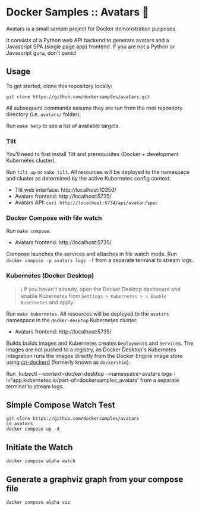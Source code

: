 # Docker Samples :: Avatars 🤪
Avatars is a small sample project for Docker demonstration purposes.

It consists of a Python web API backend to generate avatars and a Javascript SPA (single page app) frontend.
If you are not a Python or Javascript guru, don't panic!

## Usage
To get started, clone this repository locally:
```shell
git clone https://github.com/dockersamples/avatars.git
```
All subsequent commands assume they are run from the root repository directory
(i.e. `avatars/` folder).

Run `make help` to see a list of available targets.

### Tilt
You'll need to first install Tilt and prerequisites (Docker + development Kubernetes cluster).

Run `tilt up` or `make tilt`.
All resources will be deployed to the namespace and cluster as determined by the active Kubernetes config context.

* Tilt web interface: http://localhost:10350/
* Avatars frontend: http://localhost:5735/
* Avatars API: `curl http://localhost:5734/api/avatar/spec`

### Docker Compose with file watch
Run `make compose`.

* Avatars frontend: http://localhost:5735/

Compose launches the services and attaches in file watch mode.
Run `docker compose -p avatars logs -f` from a separate terminal to stream logs. 

### Kubernetes (Docker Desktop)
> ℹ️ If you haven't already, open the Docker Desktop dashboard and enable
> Kubernetes from `Settings > Kubernetes > ☑️ Enable Kubernetes` and apply.

Run `make kubernetes`.
All resources will be deployed to the `avatars` namespace in the `docker-desktop` Kubernetes cluster.

* Avatars frontend: http://localhost:5735/

Buildx builds images and Kubernetes creates `Deployment`s and `Service`s.
The images are not pushed to a registry, as Docker Desktop's Kubernetes
integration runs the images directly from the Docker Engine image store using
[cri-dockerd][] (formerly known as `dockershim`).

Run `kubectl --context=docker-desktop --namespace=avatars logs -l='app.kubernetes.io/part-of=dockersamples_avatars' from a separate terminal to stream logs.

[cri-dockerd]: https://github.com/Mirantis/cri-dockerd


## Simple Compose Watch Test


```
git clone https://github.com/dockersamples/avatars
cd avatars
docker compose up -d
```

## Initiate the Watch

```
docker compose alpha watch
```

## Generate a graphviz graph from your compose file

```
docker compose alpha viz
```
